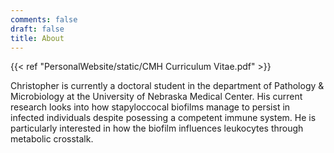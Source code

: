 ```yaml
---
comments: false
draft: false
title: About
---
```


{{< ref "PersonalWebsite/static/CMH Curriculum Vitae.pdf" >}}

Christopher is currently a doctoral student in the department of Pathology & Microbiology at the University of Nebraska Medical Center. His current research looks into how stapyloccocal biofilms manage to persist in infected individuals despite posessing a competent immune system. He is particularly interested in how the biofilm influences leukocytes through metabolic crosstalk.
